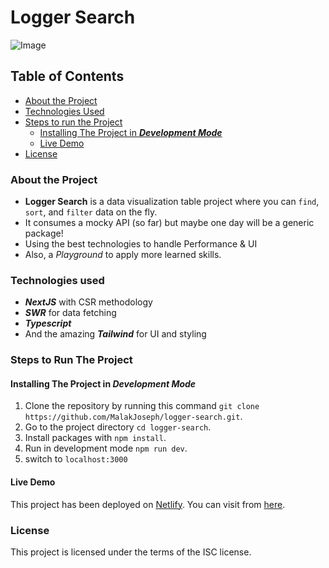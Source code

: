 # Logger Search

![Image](https://user-images.githubusercontent.com/35667900/201498073-8b8d5aed-b424-48bb-b4d2-0e88f48198bf.png)

## Table of Contents

- [About the Project](#about-the-project)
- [Technologies Used](#technologies-used)
- [Steps to run the Project](#steps-to-run-the-project)
  - [Installing The Project in **_Development Mode_**](#installing-the-project-in-development-mode)
  - [Live Demo](#live-demo)
- [License](#license)

### About the Project

- **Logger Search** is a data visualization table project where you can `find`, `sort`, and `filter` data on the fly.
- It consumes a mocky API (so far) but maybe one day will be a generic package!
- Using the best technologies to handle Performance & UI
- Also, a _Playground_ to apply more learned skills.

### Technologies used

- **_NextJS_** with CSR methodology
- **_SWR_** for data fetching
- **_Typescript_**
- And the amazing _**Tailwind**_ for UI and styling

### Steps to Run The Project

#### Installing The Project in **_Development Mode_**

1. Clone the repository by running this command
   `git clone https://github.com/MalakJoseph/logger-search.git`.
2. Go to the project directory `cd logger-search`.
3. Install packages with `npm install`.
4. Run in development mode `npm run dev`.
5. switch to `localhost:3000`

#### Live Demo

This project has been deployed on [Netlify](https://www.netlify.com/).
You can visit from [here](https://mj-logger-search.netlify.app/).

### License

This project is licensed under the terms of the ISC license.
